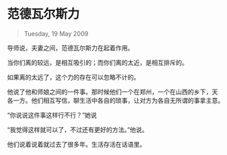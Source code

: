 # 范德瓦尔斯力
> Tuesday, 19 May 2009

导师说，夫妻之间，范德瓦尔斯力在起着作用。

当你们离的较远，是相互吸引的；而你们离的太近，是相互排斥的。

如果离的太远了，这个力的存在可以忽略不计的。

他说了他和师娘之间的一件事。那时候他们一个在郑州，一个在山西的乡下，天
各一方。他们相互写信，聊生活中各自的琐事，让对方为各自无所谓的事拿主意。

“你说说这件事这样行不行？”她说

“我觉得这样就可以了，不过还有更好的方法。”他说。

他们说着说着就过去了很多年。生活存活在话语里。
